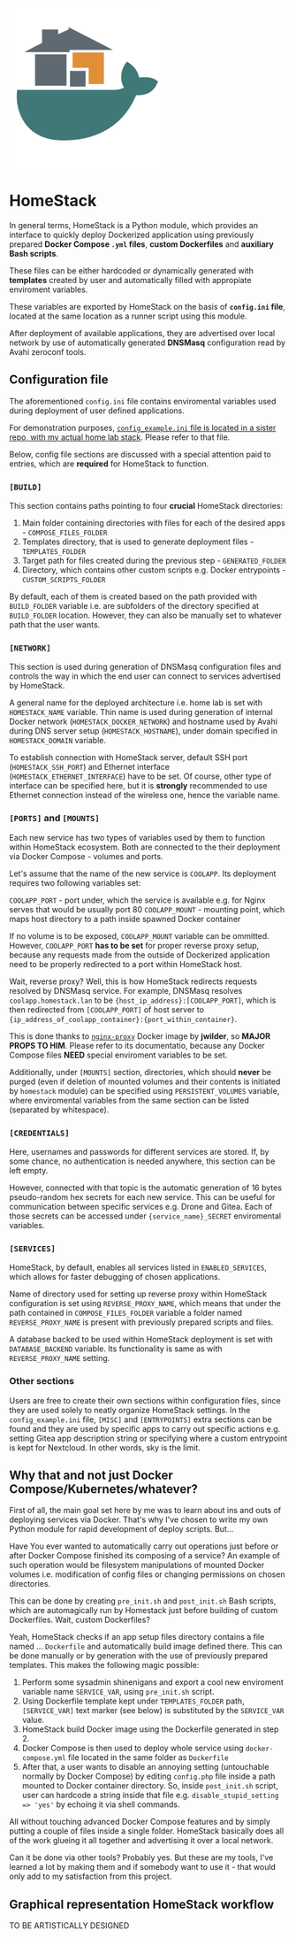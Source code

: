 ![Homestack](/assets/logo.png)

# HomeStack

In general terms, HomeStack is a Python module, which provides an interface
to quickly deploy Dockerized application using previously prepared
**Docker Compose `.yml` files**, **custom Dockerfiles** and **auxiliary Bash scripts**.

These files can be either hardcoded or dynamically generated with **templates**
created by user and automatically filled with appropiate enviroment variables.

These variables are exported by HomeStack on the basis of **`config.ini` file**,
located at the same location as a runner script using this module.

After deployment of available applications, they are advertised over local network
by use of automatically generated **DNSMasq** configuration read by Avahi zeroconf tools.

## Configuration file

The aforementioned `config.ini` file contains enviromental variables used during deployment
of user defined applications. 

For demonstration purposes, [`config_example.ini` file is located in a sister repo,
with my actual home lab stack](https://github.com/KamilRybacki/HomeStackComps). Please refer to that file. 

Below, config file sections are discussed with a special attention paid to entries,
which are **required** for HomeStack to function.

### `[BUILD]`

This section contains paths pointing to four **crucial** HomeStack directories:

1. Main folder containing directories with files for each of the desired apps - `COMPOSE_FILES_FOLDER`
2. Templates directory, that is used to generate deployment files - `TEMPLATES_FOLDER`
3. Target path for files created during the previous step - `GENERATED_FOLDER`
4. Directory, which contains other custom scripts e.g. Docker entrypoints - `CUSTOM_SCRIPTS_FOLDER`

By default, each of them is created based on the path provided with `BUILD_FOLDER` variable
i.e. are subfolders of the directory specified at `BUILD_FOLDER` location.
However, they can also be manually set to whatever path that the user wants.

### `[NETWORK]`

This section is used during generation of DNSMasq configuration files and controls
the way in which the end user can connect to services advertised by HomeStack.

A general name for the deployed architecture i.e. home lab is set with `HOMESTACK_NAME` variable.
Thin name is used during generation of internal Docker network (`HOMESTACK_DOCKER_NETWORK`)
and hostname used by Avahi during DNS server setup (`HOMESTACK_HOSTNAME`),
under domain specified in `HOMESTACK_DOMAIN` variable.

To establish connection with HomeStack server, default SSH port 
(`HOMESTACK_SSH_PORT`) and Ethernet interface (`HOMESTACK_ETHERNET_INTERFACE`) have to be set. 
Of course, other type of interface can be specified here, but it is **strongly** recommended to
use Ethernet connection instead of the wireless one, hence the variable name.

### `[PORTS]` and `[MOUNTS]`

Each new service has two types of variables used by them to function within HomeStack ecosystem.
Both are connected to the their deployment via Docker Compose - volumes and ports.

Let's assume that the name of the new service is `COOLAPP`. Its deployment requires two following variables
set:

`COOLAPP_PORT` - port under, which the service is available e.g. for Nginx serves that would be usually port 80
`COOLAPP_MOUNT` - mounting point, which maps host directory to a path inside spawned Docker container

If no volume is to be exposed, `COOLAPP_MOUNT` variable can be ommitted.
However, `COOLAPP_PORT` **has to be set** for proper reverse proxy setup,
because any requests made from the outside of Dockerized application need to be
properly redirected to a port within HomeStack host.

Wait, reverse proxy? Well, this is how HomeStack redirects requests resolved by DNSMasq service.
For example, DNSMasq resolves `coolapp.homestack.lan` to be `{host_ip_address}:[COOLAPP_PORT]`,
which is then redirected from `[COOLAPP_PORT]` of host server to `{ip_address_of_coolapp_container}:{port_within_container}`.

This is done thanks to [`nginx-proxy`](https://hub.docker.com/r/jwilder/nginx-proxy) Docker image by **jwilder**, so **MAJOR PROPS TO HIM**.
Please refer to its documentatio, because any Docker Compose files **NEED** special enviroment variables to be set.

Additionally, under `[MOUNTS]` section, directories, which should **never** be purged
(even if deletion of mounted volumes and their contents is initiated by `homestack` module)
can be specified using `PERSISTENT_VOLUMES` variable, where enviromental variables from the same
section can be listed (separated by whitespace).

### `[CREDENTIALS]`

Here, usernames and passwords for different services are stored.
If, by some chance, no authentication is needed anywhere, this section can be left empty.

However, connected with that topic is the automatic generation of 16 bytes pseudo-random hex secrets
for each new service. This can be useful for communication between specific services e.g. Drone and Gitea.
Each of those secrets can be accessed under `{service_name}_SECRET` enviromental variables.

### `[SERVICES]`

HomeStack, by default, enables all services listed in `ENABLED_SERVICES`, which allows for
faster debugging of chosen applications.

Name of directory used for setting up reverse proxy within HomeStack configuration is set
using `REVERSE_PROXY_NAME`, which means that under the path contained in `COMPOSE_FILES_FOLDER` variable
a folder named `REVERSE_PROXY_NAME` is present with previously prepared scripts and files.

A database backed to be used within HomeStack deployment is set with `DATABASE_BACKEND` variable.
Its functionality is same as with `REVERSE_PROXY_NAME` setting.

### Other sections

Users are free to create their own sections within configuration files, since they are used solely
to neatly organize HomeStack settings. In the `config_example.ini` file, `[MISC]` and `[ENTRYPOINTS]`
extra sections can be found and they are used by specific apps to carry out specific actions
e.g. setting Gitea app description string or specifying where a custom entrypoint is kept for Nextcloud.
In other words, sky is the limit.

## Why that and not just Docker Compose/Kubernetes/whatever?

First of all, the main goal set here by me was to learn about ins and outs of deploying services via Docker.
That's why I've chosen to write my own Python module for rapid development of deploy scripts. But...

Have You ever wanted to automatically carry out operations just before or after Docker Compose finished
its composing of a service? An example of such operation would be filesystem manipulations of mounted
Docker volumes i.e. modification of config files or changing permissions on chosen directories.

This can be done by creating `pre_init.sh` and `post_init.sh` Bash scripts, which are automagically
run by Homestack just before building of custom Dockerfiles. Wait, custom Dockerfiles?

Yeah, HomeStack checks if an app setup files directory contains a file named ... `Dockerfile`
and automatically build image defined there. This can be done manually or
by generation with the use of previously prepared templates. This makes the following magic possible:

1. Perform some sysadmin shinenigans and export a cool new enviroment variable name `SERVICE_VAR`, using `pre_init.sh` script.
2. Using Dockerfile template kept under `TEMPLATES_FOLDER` path, `[SERVICE_VAR]` text marker (see below) is substituted by the `SERVICE_VAR` value.
3. HomeStack build Docker image using the Dockerfile generated in step 2.
4. Docker Compose is then used to deploy whole service using `docker-compose.yml` file located in the same folder as `Dockerfile`
5. After that, a user wants to disable an annoying setting (untouchable normally by Docker Compose) by editing `config.php` file
inside a path mounted to Docker container directory. So, inside `post_init.sh` script, user can hardcode a string inside that file
e.g. `disable_stupid_setting => 'yes'` by echoing it via shell commands.

All without touching advanced Docker Compose features and by simply putting a couple of files inside a single folder.
HomeStack basically does all of the work glueing it all together and advertising it over a local network.

Can it be done via other tools? Probably yes. But these are my tools, I've learned a lot by making them and
if somebody want to use it - that would only add to my satisfaction from this project.

## Graphical representation HomeStack workflow

TO BE ARTISTICALLY DESIGNED
